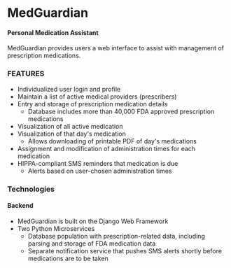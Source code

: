 # **MedGuardian**

<h4>Personal Medication Assistant</h4>

<p>MedGuardian provides users a web interface to assist with management of prescription medications.</p>
<h3>FEATURES</h3>
<ul>
  <li>Individualized user login and profile</li>
  <li>Maintain a list of active medical providers (prescribers)</li>
  <li>Entry and storage of prescription medication details
    <ul>
      <li>Database includes  more than 40,000 FDA approved prescription medications</li>
    </ul>
  </li>
  <li>Visualization of all active medication</li>
  <li>Visualization of that day's medication
    <ul>
      <li>Allows downloading of printable PDF of day's medications</li>
    </ul>
  </li>
  <li>Assignment and modification of administration times for each medication</li>
  <li>HIPPA-compliant SMS reminders that medication is due
    <ul>
      <li>Alerts based on user-chosen administration times</li>
    </ul>
  </li>
</ul>

<h3>Technologies</h3>

<h4>Backend</h4>
<ul>
  <li>MedGuardian is built on the Django Web Framework</li>
  <li>Two Python Microservices
    <ul>
      <li>Database population with prescription-related data, including parsing and storage of FDA medication data</li>
      <li>Separate notification service that pushes SMS alerts shortly before medications are to be taken</li>
    </ul>
  </li>
</ul>

